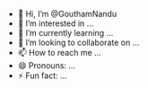 - 👋 Hi, I’m @GouthamNandu
- 👀 I’m interested in ...
- 🌱 I’m currently learning ...
- 💞️ I’m looking to collaborate on ...
- 📫 How to reach me ...
- 😄 Pronouns: ...
- ⚡ Fun fact: ...

<!---
GouthamNandu/GouthamNandu is a ✨ special ✨ repository because its `README.md` (this file) appears on your GitHub profile.
You can click the Preview link to take a look at your changes.
--->
